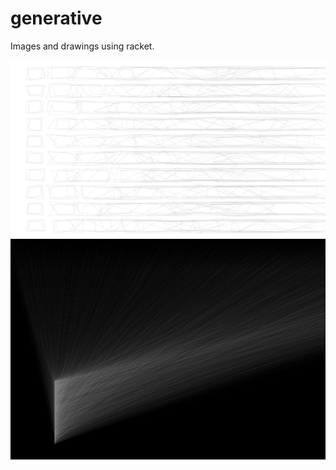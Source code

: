 # generative

Images and drawings using racket.

![](images/rectangles.png?raw=true)
![](images/fan.png?raw=true)
